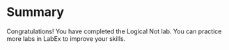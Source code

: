 # Summary

Congratulations! You have completed the Logical Not lab. You can practice more labs in LabEx to improve your skills.
